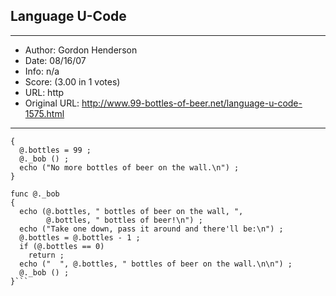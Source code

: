 
## Language U-Code ##
---
- Author: Gordon Henderson
- Date: 08/16/07
- Info: n/a
- Score:  (3.00 in 1 votes)
- URL: http
- Original URL: http://www.99-bottles-of-beer.net/language-u-code-1575.html
---

```func @.bob
{
  @.bottles = 99 ;
  @._bob () ;
  echo ("No more bottles of beer on the wall.\n") ;
}

func @._bob
{
  echo (@.bottles, " bottles of beer on the wall, ",
        @.bottles, " bottles of beer!\n") ;
  echo ("Take one down, pass it around and there'll be:\n") ;
  @.bottles = @.bottles - 1 ;
  if (@.bottles == 0)
    return ;
  echo ("  ", @.bottles, " bottles of beer on the wall.\n\n") ;
  @._bob () ;
}```